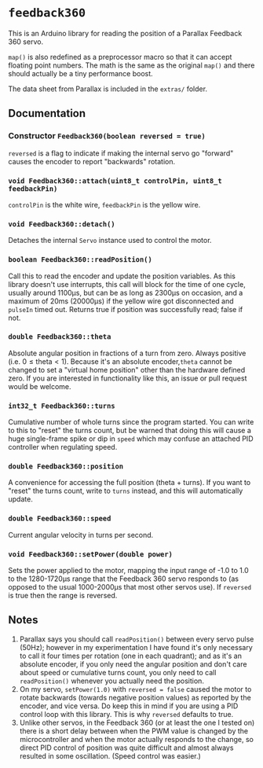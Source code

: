 # `feedback360`

This is an Arduino library for reading the position of a Parallax Feedback 360 servo.

`map()` is also redefined as a preprocessor macro so that it can accept floating point numbers. The math is the same as the original `map()` and there should actually be a tiny performance boost.

The data sheet from Parallax is included in the `extras/` folder.

## Documentation

### Constructor `Feedback360(boolean reversed = true)`

`reversed` is a flag to indicate if making the internal servo go "forward" causes the encoder to report "backwards" rotation.

### `void Feedback360::attach(uint8_t controlPin, uint8_t feedbackPin)`

`controlPin` is the white wire, `feedbackPin` is the yellow wire.

### `void Feedback360::detach()`

Detaches the internal `Servo` instance used to control the motor.

### `boolean Feedback360::readPosition()`

Call this to read the encoder and update the position variables. As this library doesn't use interrupts, this call will block for the time of one cycle, usually around 1100&micro;s, but can be as long as 2300&micro;s on occasion, and a maximum of 20ms (20000&micro;s) if the yellow wire got disconnected and `pulseIn` timed out. Returns true if position was successfully read; false if not.

### `double Feedback360::theta`

Absolute angular position in fractions of a turn from zero. Always positive (i.e. $0\leq\text{theta}\lt 1$). Because it's an absolute encoder,`theta` cannot be changed to set a "virtual home position" other than the hardware defined zero. If you are interested in functionality like this, an issue or pull request would be welcome.

### `int32_t Feedback360::turns`

Cumulative number of whole turns since the program started. You can write to this to "reset" the turns count, but be warned that doing this will cause a huge single-frame spike or dip in `speed` which may confuse an attached PID controller when regulating speed.

### `double Feedback360::position`

A convenience for accessing the full position (theta + turns). If you want to "reset" the turns count, write to `turns` instead, and this will automatically update.

### `double Feedback360::speed`

Current angular velocity in turns per second.

### `void Feedback360::setPower(double power)`

Sets the power applied to the motor, mapping the input range of -1.0 to 1.0 to the 1280-1720&micro;s range that the Feedback 360 servo responds to (as opposed to the usual 1000-2000&micro;s that most other servos use). If `reversed` is true then the range is reversed.

## Notes

1. Parallax says you should call `readPosition()` between every servo pulse (50Hz); however in my experimentation I have found it's only necessary to call it four times per rotation (one in each quadrant); and as it's an absolute encoder, if you only need the angular position and don't care about speed or cumulative turns count, you only need to call `readPosition()` whenever you actually need the position.
2. On my servo, `setPower(1.0)` with `reversed = false` caused the motor to rotate backwards (towards negative position values) as reported by the encoder, and vice versa. Do keep this in mind if you are using a PID control loop with this library. This is why `reversed` defaults to true.
3. Unlike other servos, in the Feedback 360 (or at least the one I tested on) there is a short delay between when the PWM value is changed by the microcontroller and when the motor actually responds to the change, so direct PID control of position was quite difficult and almost always resulted in some oscillation. (Speed control was easier.)
